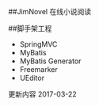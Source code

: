 
##JimNovel
在线小说阅读

##脚手架工程
- SpringMVC
- MyBatis 
- MyBatis Generator
- Freemarker
- UEditor


更新内容 2017-03-22
